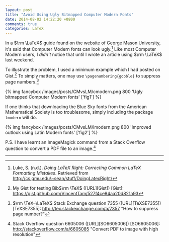 ```yaml
---
layout: post
title: "Avoid Using Ugly Bitmapped Computer Modern Fonts"
date: 2014-08-02 14:22:20 +0800
comments: true
categories: LaTeX
---
```


In a $\rm \LaTeX$ guide found on the website of George Mason
University, it's said that Computer Modern fonts can look ugly.[^1]
Like most Computer Modern users, I *didn't* notice that until I wrote
an article using $\rm \LaTeX$ last weekend.

To illustrate the problem, I used a minimum example which I had posted
on Gist.[^2]  To simply matters, one may use
`\pagenumbering{gobble}` to suppress page numbers.[^3]

{% img fancybox /images/posts/CMvsLM/cmodern.png 800 'Ugly bitmapped Computer Modern fonts' ['fig1'] %}

If one thinks that downloading the Blue Sky fonts from the American
Mathematical Society is too troublesome, simply including the package
`lmodern` will do.

{% img fancybox /images/posts/CMvsLM/lmodern.png 800 'Improved outlook using Latin Modern fonts' ['fig2'] %}

P.S. I have learnt an ImageMagick command from a Stack Overflow
question to convert a PDF file to an image.[^4]

---

[^1]: Luke, S. (n.d.). *Doing LaTeX Right: Correcting Common LaTeX Formatting Mistakes*. Retrieved from <http://cs.gmu.edu/~sean/stuff/DoingLatexRight/>
[^2]: My Gist for testing Bib$\rm \TeX$ ([URL][Gist])
[Gist]: https://gist.github.com/VincentTam/527f4ce84aa20d821a93
[^3]: $\rm \TeX–\LaTeX$ Stack Exchange question 7355 ([URL][TeXSE7355])
[TeXSE7355]: http://tex.stackexchange.com/a/7357 "How to suppress page number?"
[^4]: Stack Overflow question 6605006 ([URL][SO6605006])
[SO6605006]: http://stackoverflow.com/a/6605085 "Convert PDF to image with high resolution"

